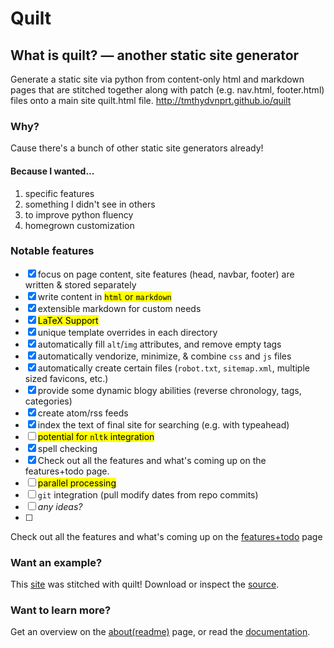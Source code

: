 Quilt
=====

What is quilt? — another static site generator
----------------------------------------------
Generate a static site via python from content-only html and markdown pages that are stitched together along with patch (e.g. nav.html, footer.html) files onto a main site quilt.html file. http://tmthydvnprt.github.io/quilt

### Why?
Cause there's a bunch of other static site generators already!

#### Because I wanted...
1. specific features
2. something I didn't see in others
3. to improve python fluency
4. homegrown customization

### Notable features
- [x] focus on page content, site features (head, navbar, footer) are written & stored separately
- [x] write content in <mark>`html` or `markdown`</mark>
- [x] extensible markdown for custom needs
- [x] <mark>LaTeX Support</mark>
- [x] unique template overrides in each directory
- [x] automatically fill `alt`/`img` attributes, and remove empty tags
- [x] automatically vendorize, minimize, & combine `css` and `js` files
- [x] automatically create certain files (`robot.txt`, `sitemap.xml`, multiple sized favicons, etc.)
- [x] provide some dynamic blogy abilities (reverse chronology, tags, categories)
- [x] create atom/rss feeds
- [x] index the text of final site for searching (e.g. with typeahead)
- [ ] <mark>potential for `nltk` integration</mark>
- [x] spell checking
- [x] Check out all the features and what's coming up on the features+todo page.
- [ ] <mark>parallel processing</mark>
- [ ] `git` integration (pull modify dates from repo commits)
- [ ] *any ideas?*
- [ ]

Check out all the features and what's coming up on the [features+todo](http://tmthydvnprt.com/quilt/features_todo.html) page

### Want an example?
This [site](http://tmthydvnprt.github.io/quilt) was stitched with quilt! Download or inspect the [source](https://github.com/tmthydvnprt/quilt/tree/master/tests).

### Want to learn more?
Get an overview on the [about(readme)](http://tmthydvnprt.com/quilt/readme.html) page, or read the [documentation](http://tmthydvnprt.com/quilt/docs/index.html).
